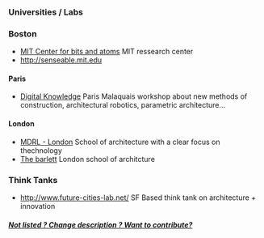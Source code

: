 
### Universities / Labs

### Boston 

* [MIT Center for bits and atoms](http://cba.mit.edu/) MIT ressearch center 
* http://senseable.mit.edu 

#### Paris 

* [Digital Knowledge](http://dk-digital-knowledge.com/studio) Paris Malaquais workshop about new methods of construction, architectural robotics, parametric architecture...

#### London 

* [MDRL - London](http://drl.aaschool.ac.uk/) School of architecture with a clear focus on thechnology
* [The barlett](http://www.bartlett.ucl.ac.uk/) London school of architcture 

### Think Tanks 

* http://www.future-cities-lab.net/ SF Based think tank on architecture + innovation


##### [Not listed ? Change description ? Want to contribute?](/not-listed.md) 
